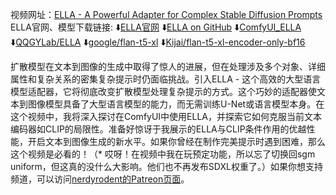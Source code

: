 
视频网址：[ELLA - A Powerful Adapter for Complex Stable Diffusion Prompts](https://www.youtube.com/watch?v=_Pr7aFkkAvY&t=36s)
ELLA官网、模型下载链接:
⬇️[ELLA官网](https://ella-diffusion.github.io/)
⬇️[ELLA on GitHub](https://github.com/TencentQQGYLab/ELLA)
⬇️[ComfyUI_ELLA](https://github.com/ExponentialML/ComfyUI_ELLA) 
⬇️[QQGYLab/ELLA](https://huggingface.co/QQGYLab/ELLA/blob/main/ella-sd1.5-tsc-t5xl.safetensors)
⬇️[google/flan-t5-xl](https://huggingface.co/google/flan-t5-xl/tree/main)
⬇️[Kijai/flan-t5-xl-encoder-only-bf16](https://huggingface.co/Kijai/flan-t5-xl-encoder-only-bf16/tree/main)

扩散模型在文本到图像的生成中取得了惊人的进展，但在处理涉及多个对象、详细属性和复杂关系的密集复杂提示时仍面临挑战。引入ELLA - 这个高效的大型语言模型适配器，它将彻底改变扩散模型处理复杂提示的方式。这个巧妙的适配器使文本到图像模型具备了大型语言模型的能力，而无需训练U-Net或语言模型本身。在这个视频中，我将深入探讨在ComfyUI中使用ELLA，并探索它如何克服当前文本编码器如CLIP的局限性。准备好惊讶于我展示的ELLA与CLIP条件作用的优越性能，开启文本到图像生成的新水平。如果你曾经在制作完美提示时遇到困难，那么这个视频是必看的！（* 哎呀！在视频中我在玩预定功能，所以忘了切换回sgm uniform，但这真的没什么大影响。他们也不再发布SDXL权重了。）如果你想支持频道，可以访问[nerdyrodent的Patreon页面](https://www.patreon.com/NerdyRodent)。

